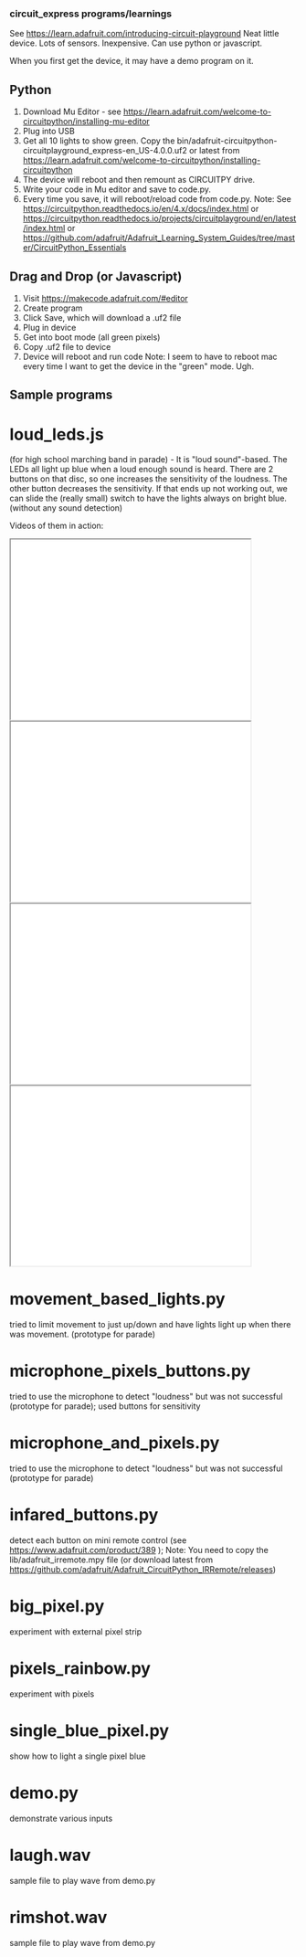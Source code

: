 ### circuit_express programs/learnings

See https://learn.adafruit.com/introducing-circuit-playground Neat little device.
Lots of sensors. Inexpensive. Can use python or javascript.

When you first get the device, it may have a demo program on it. 

## Python
1. Download Mu Editor - see https://learn.adafruit.com/welcome-to-circuitpython/installing-mu-editor
2. Plug into USB
3. Get all 10 lights to show green. Copy the bin/adafruit-circuitpython-circuitplayground_express-en_US-4.0.0.uf2 or latest from https://learn.adafruit.com/welcome-to-circuitpython/installing-circuitpython 
4. The device will reboot and then remount as CIRCUITPY drive.
5. Write your code in Mu editor and save to code.py.
6. Every time you save, it will reboot/reload code from code.py.
Note: See https://circuitpython.readthedocs.io/en/4.x/docs/index.html or https://circuitpython.readthedocs.io/projects/circuitplayground/en/latest/index.html or https://github.com/adafruit/Adafruit_Learning_System_Guides/tree/master/CircuitPython_Essentials

## Drag and Drop (or Javascript)
1. Visit https://makecode.adafruit.com/#editor 
2. Create program
3. Click Save, which will download a .uf2 file
4. Plug in device
5. Get into boot mode (all green pixels)
6. Copy .uf2 file to device
7. Device will reboot and run code
Note: I seem to have to reboot mac every time I want to get the device in the "green" mode. Ugh.

## Sample programs

# loud_leds.js
(for high school marching band in parade) - It is "loud sound"-based. The LEDs all light up blue when a loud enough sound is heard. There are 2 buttons on that disc, so one increases the sensitivity of the loudness. The other button decreases the sensitivity. If that ends up not working out, we can slide the (really small) switch to have the lights always on bright blue. (without any sound detection) 

Videos of them in action:
<iframe width="420" height="315" src="loud_leds_in_action/IMG_5571.m4v"></iframe>
<iframe width="420" height="315" src="loud_leds_in_action/IMG_5572.m4v"></iframe>
<iframe width="420" height="315" src="loud_leds_in_action/IMG_5573.m4v"></iframe>
<iframe width="420" height="315" src="loud_leds_in_action/IMG_5574.m4v"></iframe>

# movement_based_lights.py
tried to limit movement to just up/down and have lights light up when there was movement. (prototype for parade)

# microphone_pixels_buttons.py
tried to use the microphone to detect "loudness" but was not successful (prototype for parade); used buttons for sensitivity

# microphone_and_pixels.py
tried to use the microphone to detect "loudness" but was not successful (prototype for parade)

# infared_buttons.py
detect each button on mini remote control (see https://www.adafruit.com/product/389 ); Note: You need to copy the lib/adafruit_irremote.mpy file (or download latest from https://github.com/adafruit/Adafruit_CircuitPython_IRRemote/releases)

# big_pixel.py
experiment with external pixel strip

# pixels_rainbow.py
experiment with pixels

# single_blue_pixel.py
show how to light a single pixel blue

# demo.py
demonstrate various inputs

# laugh.wav
sample file to play wave from demo.py

# rimshot.wav
sample file to play wave from demo.py
